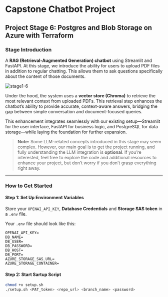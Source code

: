 # Capstone Chatbot Project

## Project Stage 6: Postgres and Blob Storage on Azure with Terraform

### Stage Introduction

A **RAG (Retrieval-Augmented Generation) chatbot** using Streamlit and FastAPI. At this stage, we introduce the ability for users to upload PDF files in addition to regular chatting. This allows them to ask questions specifically about the content of those documents.

![stage1-6](https://weclouddata.s3.us-east-1.amazonaws.com/cloud/project-stages/week4-stage6.1.png)

Under the hood, the system uses a **vector store (Chroma)** to retrieve the most relevant context from uploaded PDFs. This retrieval step enhances the chatbot’s ability to provide accurate, context-aware answers, bridging the gap between simple conversation and document-focused queries.

This enhancement integrates seamlessly with our existing setup—Streamlit for the user interface, FastAPI for business logic, and PostgreSQL for data storage—while laying the foundation for further expansion.

> **Note:** Some LLM-related concepts introduced in this stage may seem complex. However, our main goal is to get the project running, and fully understanding the LLM integration is **optional**. If you’re interested, feel free to explore the code and additional resources to enhance your project, but don’t worry if you don’t grasp everything right away.

---

### How to Get Started

#### **Step 1: Set Up Environment Variables**
Store your `OPENAI_API_KEY`, **Database Credentials** and **Storage SAS token** in a `.env` file.

Your `.env` file should look like this:

```env
OPENAI_API_KEY=
DB_NAME=
DB_USER=
DB_PASSWORD=
DB_HOST=
DB_PORT=
AZURE_STORAGE_SAS_URL=
AZURE_STORAGE_CONTAINER=
```

#### **Step 2: Start Sartup Script**

```bash
chmod +x setup.sh
./setup.sh <PAT_token> <repo_url> <branch_name> <password>
```
